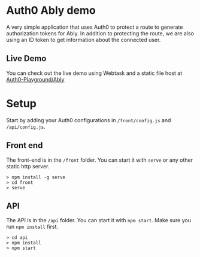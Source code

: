 # Auth0 Ably demo
A very simple application that uses Auth0 to protect a route to generate authorization tokens for Ably.  In addition to protecting the route, we are also using an ID token to get information about the connected user.

## Live Demo
You can check out the live demo using Webtask and a static file host at [Auth0-Playground/Ably](https://auth0-playground.com/ably/#)

# Setup

Start by adding your Auth0 configurations in `/front/config.js` and `/api/config.js`.

## Front end 
The front-end is in the `/front` folder.  You can start it with `serve` or any other static http server.

```
> npm install -g serve
> cd front
> serve
```

## API
The API is in the `/api` folder.  You can start it with `npm start`.  Make sure you run `npm install` first.

```
> cd api
> npm install
> npm start
```
